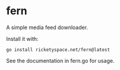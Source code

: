 # fern

A simple media feed downloader.

Install it with:

```
go install ricketyspace.net/fern@latest
```

See the documentation in fern.go for usage.
